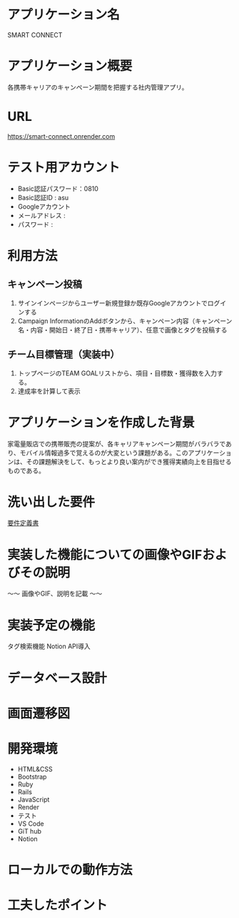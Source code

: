 # アプリケーション名
SMART CONNECT

# アプリケーション概要
各携帯キャリアのキャンペーン期間を把握する社内管理アプリ。

# URL
https://smart-connect.onrender.com

# テスト用アカウント
- Basic認証パスワード：0810
- Basic認証ID : asu
- Googleアカウント
- メールアドレス :
- パスワード :

# 利用方法
## キャンペーン投稿
1. サインインページからユーザー新規登録か既存Googleアカウントでログインする
2. Campaign InformationのAddボタンから、キャンペーン内容（キャンペーン名・内容・開始日・終了日・携帯キャリア）、任意で画像とタグを投稿する

## チーム目標管理（実装中）
1. トップページのTEAM GOALリストから、項目・目標数・獲得数を入力する。
2. 達成率を計算して表示


# アプリケーションを作成した背景
家電量販店での携帯販売の提案が、各キャリアキャンペーン期間がバラバラであり、モバイル情報過多で覚えるのが大変という課題がある。このアプリケーションは、その課題解決をして、もっとより良い案内ができ獲得実績向上を目指せるものである。

# 洗い出した要件
[要件定義書](https://docs.google.com/spreadsheets/d/1PKDI-YDM1qh6pzkRlcT_2DXz8lBpSfiJ_6Bp4SIEkX0/edit#gid=982722306)

# 実装した機能についての画像やGIFおよびその説明
〜〜  画像やGIF、説明を記載  〜〜

# 実装予定の機能
タグ検索機能
Notion API導入

# データベース設計


# 画面遷移図


# 開発環境
- HTML&CSS
- Bootstrap
- Ruby
- Rails
- JavaScript
- Render
- テスト
- VS Code
- GiT hub
- Notion

# ローカルでの動作方法


# 工夫したポイント